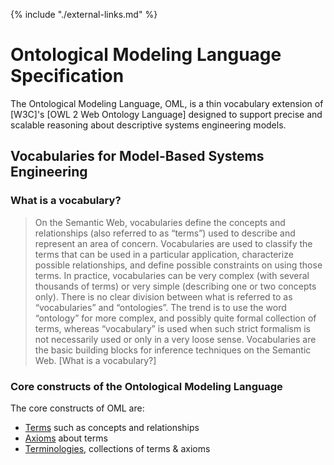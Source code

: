 {% include "./external-links.md" %}

# Ontological Modeling Language Specification

  
The Ontological Modeling Language, OML, is a thin vocabulary extension of [W3C]'s [OWL 2 Web Ontology Language] designed to support precise and scalable reasoning about descriptive systems engineering models.

## Vocabularies for Model-Based Systems Engineering

### What is a vocabulary?

> On the Semantic Web, vocabularies define the concepts and relationships (also referred to as “terms”) used to describe and represent an area of concern. Vocabularies are used to classify the terms that can be used in a particular application, characterize possible relationships, and define possible constraints on using those terms. 
In practice, vocabularies can be very complex (with several thousands of terms) or very simple (describing one or two concepts only). There is no clear division between what is referred to as “vocabularies” and “ontologies”. The trend is to use the word “ontology” for more complex, and possibly quite formal collection of terms, whereas “vocabulary” is used when such strict formalism is not necessarily used or only in a very loose sense. 
Vocabularies are the basic building blocks for inference techniques on the Semantic Web.
[What is a vocabulary?]

### Core constructs of the Ontological Modeling Language 

The core constructs of OML are:
  - [Terms](./GLOSSARY.md#Term) such as concepts and relationships
  - [Axioms](./GLOSSARY.md#Axiom) about terms
  - [Terminologies](./GLOSSARY.md#Terminology), collections of terms & axioms

